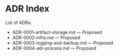 # ADR Index

List of ADRs:
- ADR-0001-artifact-storage.md — Proposed
- ADR-0002-infra.md — Proposed
- ADR-0003-logging-and-backup.md — Proposed
- ADR-0004-adr-process.md — Proposed
